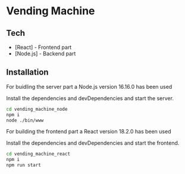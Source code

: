 # Vending Machine

## Tech
- [React] - Frontend part
- [Node.js] - Backend part

## Installation

For buidling the server part a Node.js version 16.16.0 has been used

Install the dependencies and devDependencies and start the server.

```sh
cd vending_machine_node
npm i
node ./bin/www
```

For building the frontend part a React version 18.2.0 has been used

Install the dependencies and devDependencies and start the frontend.

```sh
cd vending_machine_react
npm i
npm run start
```




